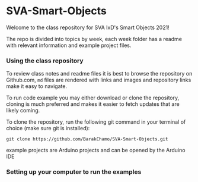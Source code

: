 # SVA-Smart-Objects

Welcome to the class repository for SVA IxD's Smart Objects 2021!

The repo is divided into topics by week, each week folder has a readme with relevant information and example project files.

### Using the class repository

To review class notes and readme files it is best to browse the repository on Github.com, `md` files are rendered with links and images and repository links make it easy to navigate.

To run code example you may either download or clone the repository, cloning is much preferred and makes it easier to fetch updates that are likely coming.

To clone the repository, run the following git command in your terminal of choice (make sure git is installed):

`git clone https://github.com/BarakChamo/SVA-Smart-Objects.git`

example projects are Arduino projects and can be opened by the Arduino IDE


### Setting up your computer to run the examples
